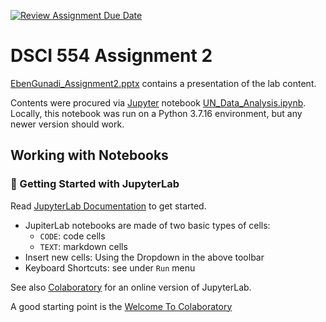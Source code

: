 [![Review Assignment Due Date](https://classroom.github.com/assets/deadline-readme-button-24ddc0f5d75046c5622901739e7c5dd533143b0c8e959d652212380cedb1ea36.svg)](https://classroom.github.com/a/4tMba_qy)

# DSCI 554 Assignment 2

[EbenGunadi_Assignment2.pptx](EbenGunadi_Assignment2.pptx) contains a presentation of the lab content.

Contents were procured via [Jupyter](https://jupyter.org/) notebook [UN_Data_Analysis.ipynb](UN_Data_Analysis.ipynb). Locally, this notebook was run on a Python 3.7.16 environment, but any newer version should work.

## Working with Notebooks

### 🚀 Getting Started with JupyterLab

Read [JupyterLab Documentation](https://jupyterlab.readthedocs.io/en/stable/#) to get started.

- JupiterLab notebooks are made of two basic types of cells:
  - `CODE`: code  cells
  - `TEXT`: markdown cells
- Insert new cells: Using the Dropdown in the above toolbar
- Keyboard Shortcuts: see under `Run` menu

See also [Colaboratory](https://colab.research.google.com/) for an online version of JupyterLab.

A good starting point is the [Welcome To Colaboratory](https://colab.research.google.com/notebooks/intro.ipynb)
